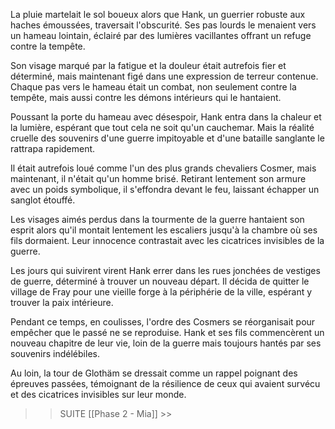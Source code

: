 
La pluie martelait le sol boueux alors que Hank, un guerrier robuste aux haches émoussées, traversait l'obscurité. Ses pas lourds le menaient vers un hameau lointain, éclairé par des lumières vacillantes offrant un refuge contre la tempête.

Son visage marqué par la fatigue et la douleur était autrefois fier et déterminé, mais maintenant figé dans une expression de terreur contenue. Chaque pas vers le hameau était un combat, non seulement contre la tempête, mais aussi contre les démons intérieurs qui le hantaient.

Poussant la porte du hameau avec désespoir, Hank entra dans la chaleur et la lumière, espérant que tout cela ne soit qu'un cauchemar. Mais la réalité cruelle des souvenirs d'une guerre impitoyable et d'une bataille sanglante le rattrapa rapidement.

Il était autrefois loué comme l'un des plus grands chevaliers Cosmer, mais maintenant, il n'était qu'un homme brisé. Retirant lentement son armure avec un poids symbolique, il s'effondra devant le feu, laissant échapper un sanglot étouffé.

Les visages aimés perdus dans la tourmente de la guerre hantaient son esprit alors qu'il montait lentement les escaliers jusqu'à la chambre où ses fils dormaient. Leur innocence contrastait avec les cicatrices invisibles de la guerre.

Les jours qui suivirent virent Hank errer dans les rues jonchées de vestiges de guerre, déterminé à trouver un nouveau départ. Il décida de quitter le village de Fray pour une vieille forge à la périphérie de la ville, espérant y trouver la paix intérieure.

Pendant ce temps, en coulisses, l'ordre des Cosmers se réorganisait pour empêcher que le passé ne se reproduise. Hank et ses fils commencèrent un nouveau chapitre de leur vie, loin de la guerre mais toujours hantés par ses souvenirs indélébiles.

Au loin, la tour de Glothäm se dressait comme un rappel poignant des épreuves passées, témoignant de la résilience de ceux qui avaient survécu et des cicatrices invisibles sur leur monde.

>> SUITE [[Phase 2 - Mia]]  >>